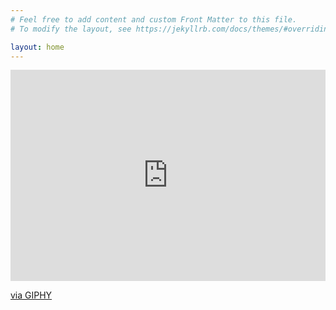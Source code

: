 ```yaml
---
# Feel free to add content and custom Front Matter to this file.
# To modify the layout, see https://jekyllrb.com/docs/themes/#overriding-theme-defaults

layout: home
---
```

<div style="width:100%;height:0;padding-bottom:67%;position:relative;"><iframe src="https://giphy.com/embed/S5JSwmQYHOGMo" width="100%" height="100%" style="position:absolute" frameBorder="0" class="giphy-embed" allowFullScreen></iframe></div><p><a href="https://giphy.com/stickers/please-construction-patient-S5JSwmQYHOGMo">via GIPHY</a></p>
